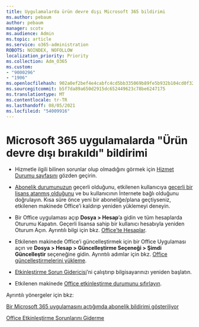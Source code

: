 ```yaml
---
title: Uygulamalarda ürün devre dışı Microsoft 365 bildirimi
ms.author: pebaum
author: pebaum
manager: scotv
ms.audience: Admin
ms.topic: article
ms.service: o365-administration
ROBOTS: NOINDEX, NOFOLLOW
localization_priority: Priority
ms.collection: Adm_O365
ms.custom:
- "9000296"
- "1906"
ms.openlocfilehash: 902a0ef2bef4e4cabfc4cd5bb335069b89fe5b932b104cd0f32dfee2266c33c8
ms.sourcegitcommit: b5f7da89a650d2915dc652449623c78be6247175
ms.translationtype: MT
ms.contentlocale: tr-TR
ms.lasthandoff: 08/05/2021
ms.locfileid: "54009916"
---
```

# <a name="product-deactivated-notice-in-microsoft-365-apps"></a>Microsoft 365 uygulamalarda "Ürün devre dışı bırakıldı" bildirimi

- Hizmetle ilgili bilinen sorunlar olup olmadığını görmek için [Hizmet Durumu sayfasını](https://docs.microsoft.com/office365/enterprise/view-service-health) gözden geçirin.

- [Abonelik durumunuzun](https://support.office.com/article/unlicensed-product-and-activation-errors-in-office-0d23d3c0-c19c-4b2f-9845-5344fedc4380#bkmk_checksubscription) geçerli olduğunu, etkilenen kullanıcıya [geçerli bir lisans atanmış olduğunu](https://support.office.com/article/997596B5-4173-4627-B915-36ABAC6786DC?wt.mc_id=Alchemy_ClientDIA) ve bu kullanıcının İnternete bağlı olduğunu doğrulayın. Kısa süre önce yeni bir aboneliğe/plana geçtiyseniz, etkilenen makinede Office’i kaldırıp yeniden yüklemeyi deneyin.

- Bir Office uygulaması açıp **Dosya > Hesap**’a gidin ve tüm hesaplarda Oturumu Kapatın. Geçerli lisansa sahip bir kullanıcı hesabıyla yeniden Oturum Açın. Ayrıntılı bilgi için bkz. [Office’te Hesaplar](https://support.office.com/article/accounts-in-office-628ea040-f265-49de-b986-be09c3ebf8a9).

- Etkilenen makinede Office’i güncelleştirmek için bir Office Uygulaması açın ve **Dosya > Hesap > Güncelleştirme Seçeneği > Şimdi Güncelleştir** seçeneğine gidin. Ayrıntılı adımlar için bkz. [Office güncelleştirmelerini yükleme](https://support.office.com/article/install-office-updates-2ab296f3-7f03-43a2-8e50-46de917611c5).

- [Etkinleştirme Sorun Gidericisi](https://aka.ms/SARA-OfficeActivation-Alchemy)’ni çalıştırıp bilgisayarınızı yeniden başlatın.

- Etkilenen makinede [Office etkinleştirme durumunu sıfırlayın](https://docs.microsoft.com/office/troubleshoot/activation/reset-office-365-proplus-activation-state).

Ayrıntılı yönergeler için bkz: 

[Bir Microsoft 365 uygulamasını açtığımda abonelik bildirimi gösteriliyor](https://support.office.com/article/a-subscription-notice-appears-when-i-open-an-office-365-application-4cabe32c-f594-4c0e-9191-3d3ade10cceb)

[Office Etkinleştirme Sorunlarını Giderme](https://support.office.com/article/unlicensed-product-and-activation-errors-in-office-0d23d3c0-c19c-4b2f-9845-5344fedc4380)
